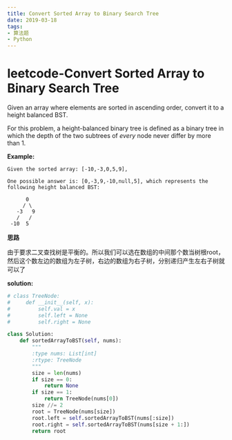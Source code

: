 ```yaml
---
title: Convert Sorted Array to Binary Search Tree
date: 2019-03-18
tags: 
- 算法题
- Python
---
```


# leetcode-Convert Sorted Array to Binary Search Tree

Given an array where elements are sorted in ascending order, convert it to a height balanced BST.

For this problem, a height-balanced binary tree is defined as a binary tree in which the depth of the two subtrees of *every* node never differ by more than 1.

**Example:**

```
Given the sorted array: [-10,-3,0,5,9],

One possible answer is: [0,-3,9,-10,null,5], which represents the following height balanced BST:

      0
     / \
   -3   9
   /   /
 -10  5
```



**思路**

由于要求二叉查找树是平衡的。所以我们可以选在数组的中间那个数当树根root，然后这个数左边的数组为左子树，右边的数组为右子树，分别递归产生左右子树就可以了

**solution:**

```python
# class TreeNode:
#     def __init__(self, x):
#         self.val = x
#         self.left = None
#         self.right = None

class Solution:
    def sortedArrayToBST(self, nums):
        """
        :type nums: List[int]
        :rtype: TreeNode
        """
        size = len(nums)
        if size == 0:
            return None
        if size == 1:
            return TreeNode(nums[0])
        size //= 2
        root = TreeNode(nums[size])
        root.left = self.sortedArrayToBST(nums[:size])
        root.right = self.sortedArrayToBST(nums[size + 1:])
        return root
```

